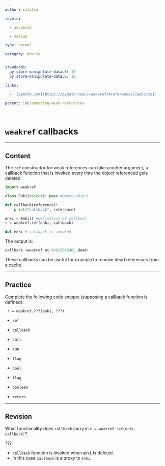 ```yaml
---
author: catalin

levels:

  - advanced

  - medium

type: normal

category: how to


standards:
  py.store-manipulate-data.5: 10
  py.store-manipulate-data.6: 10

links:

  - '[pymotw.com](https://pymotw.com/2/weakref/#references){website}'

parent: implementing-weak-references

---
```


# `weakref` callbacks

---
## Content

The `ref` constructor for weak references can take another argument, a callback function that is invoked every time the object referenced gets deleted:
```python
import weakref

class Enki(object): pass #empty object

def callback(reference):
    print("callback", reference)

enki = Enki() #definition of callback
r = weakref.ref(enki, callback)

del enki # callback is invoked
```

The output is:
```python
callback <weakref at 0x01554E40; dead>
```

These callbacks can be useful for example to remove dead references from a cache.

---
## Practice

Complete the following code snippet (supposing a callback function is defined):

```
 r = weakref.???(enki, ???)
```


* `ref`
* `callback`
* `call`
* `run`
* `flag`
* `bool`



* `flag`
* `boolean`
* `return`

---
## Revision

What functionality does `callback` carry in `r = weakref.ref(enki, callback)`?

???


* `callback` function is invoked when `enki` is deleted.
* In this case `callback` is a proxy to `enki`.

